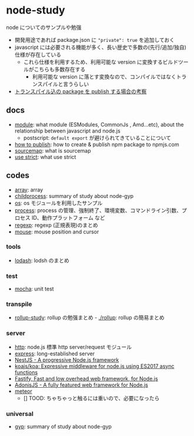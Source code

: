 # node-study

node についてのサンプルや勉强

- 開発用途であれば package.json に `"private": true` を追加しておく
- javascript には必要される機能が多く、長い歴史で多数の(先行/追加/独自)仕様が存在している
  - これら仕様を利用するため、利用可能な version に変換するビルドツールがこちらも多数存在する
    - 利用可能な version に落とす変換なので、コンパイルではなくトランスパイルと言うらしい
- [トランスパイル込の package を publish する場合の考察](./howToPublish)

## docs

- [module](./docs/module.md): what module (ESModules, CommonJs , Amd...etc), about the relationship between javascript and node.js
  - postscript: `default export` が避けられてきていることについて
- [how to publish](./howToPublish): how to create & publish npm package to npmjs.com
- [sourcemap](./docs/sourcemap.md): what is sourcemap
- [use strict](./docs/useStrict.md): what use strict

## codes

- [array](./array-study): array
- [childprocess](./childprocess): summary of study about node-gyp
- [os](./os): os モジュールを利用したサンプル
- [process](./process): process の管理、強制終了、環境変数、コマンドライン引数、プロセス ID、動作プラットフォーム など
- [regexp](./regexp-study): regexp (正規表現)のまとめ
- [mouse](./mouse): mouse position and cursor

### tools

- [lodash](./lodash-study): lodsh のまとめ

### test

- [mocha](./mocha): unit test

### transpile

- [rollup\-study](https://github.com/awisu2/rollup-study): rollup の勉强まとめ - [./rollup](./rollup): rollup の簡易まとめ

### server

- [http](./http-study): node.js 標準 http server/request モジュール
- [express](./express-study): long-established server
- [NestJS \- A progressive Node\.js framework](https://nestjs.com/)
- [koajs/koa: Expressive middleware for node\.js using ES2017 async functions](https://github.com/koajs/koa)
- [Fastify, Fast and low overhead web framework, for Node\.js](https://www.fastify.io/)
- [AdonisJS \- A fully featured web framework for Node\.js](https://adonisjs.com/)
- [meteor](./meteor-study)
  - [] TOOD: ちゃちゃっと触るには重いので、必要になったら

### universal

- [gyp](./gyp): summary of study about node-gyp
